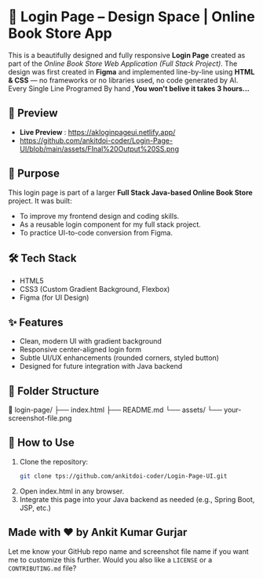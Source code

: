 # 🔐 Login Page – Design Space | Online Book Store App

This is a beautifully designed and fully responsive **Login Page** created as part of the *Online Book Store Web Application (Full Stack Project)*. The design was first created in **Figma** and implemented line-by-line using **HTML & CSS** — no frameworks or no libraries used, no code generated by AI. Every Single Line Programed By hand ,**You won't belive it takes 3 hours...**

## 📸 Preview
- **Live Preview** : https://akloginpageui.netlify.app/
- https://github.com/ankitdoi-coder/Login-Page-UI/blob/main/assets/FInal%20Output%20SS.png

## 🎯 Purpose

This login page is part of a larger **Full Stack Java-based Online Book Store** project. It was built:
- To improve my frontend design and coding skills.
- As a reusable login component for my full stack project.
- To practice UI-to-code conversion from Figma.

## 🛠️ Tech Stack

- HTML5
- CSS3 (Custom Gradient Background, Flexbox)
- Figma (for UI Design)

## ✨ Features

- Clean, modern UI with gradient background
- Responsive center-aligned login form
- Subtle UI/UX enhancements (rounded corners, styled button)
- Designed for future integration with Java backend

## 📁 Folder Structure


📁 login-page/
├── index.html
├── README.md
└── assets/
└── your-screenshot-file.png






## 🚀 How to Use

1. Clone the repository:
   ```bash
   git clone tps://github.com/ankitdoi-coder/Login-Page-UI.git

2. Open index.html in any browser.
3. Integrate this page into your Java backend as needed (e.g., Spring Boot, JSP, etc.)

## Made with ❤️ by Ankit Kumar Gurjar

Let me know your GitHub repo name and screenshot file name if you want me to customize this further. Would you also like a `LICENSE` or a `CONTRIBUTING.md` file?


